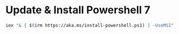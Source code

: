 # Update & Install Powershell 7
```bash
iex "& { $(irm https://aka.ms/install-powershell.ps1) } -UseMSI"
```